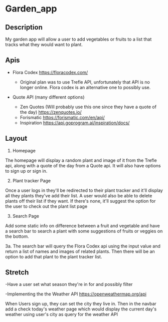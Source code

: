 # Garden_app
## Description
My garden app will allow a user to add vegetables or fruits to a list that tracks what they would want to plant.

## Apis
- Flora Codex https://floracodex.com/
  - Original plan was to use Trefle API, unfortunately that API is no longer online. Flora codex is an alternative one to possibly use.

- Quote API (many different options)
  -   Zen Quotes (Will probably use this one since they have a quote of the day) https://zenquotes.io/ 
  -   Forismatic https://forismatic.com/en/api/
  -   Inspiration https://api.goprogram.ai/inspiration/docs/

## Layout
1. Homepage

The homepage will display a random plant and image of it from the Trefle api, along with a quote of the day from a Quote api. It will also have options to sign up or sign in.

2. Plant tracker Page

Once a user logs in they'll be redirected to their plant tracker and it'll display all they plants they've add their list. A user would also be able to delete plants off their list if they want. If there's none, it'll suggest the option for the user to check out the plant list page

3. Search Page

Add some static info on difference between a fruit and vegetable and have a search bar to search a plant with some suggestions of fruits or veggies on the bottom.

3a. The search bar will query the Flora Codex api using the input value and return a list of names and images of related plants. Then there will be an option to add that plant to the plant tracker list.

## Stretch
-Have a user set what season they're in for and possibly filter

-Implementing the the Weather API https://openweathermap.org/api

When Users sign up, they can set the city they live in. Then in the navbar add a check today's weather page which would display the current day's weather using user's city as query for the weather API
